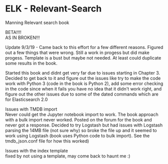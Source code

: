 # ELK - Relevant-Search
Manning Relevant search book

BETA!!!!  
AS IN BROKEN!!!  

Update 9/3/19 - Came back to this effort for a few different reasons. Figured out a few things that were wrong. Still a work in progess but did make progess. Template is a bust but maybe not needed. At least could duplicate some results in the book.



Started this book and didnt get very far due to issues starting in Chapter 3. Decided to get back to it and figure out the issues like try to make the code work with Python 3 (code in the book is Python 2), add some error checking in the code since when it fails you have no idea that it didn't work right, and figure out the other issues due to some of the dated commands which are for Elasticsearch 2.0

Issues with TMDB import  
Never could get the Jupyter notebook import to work. The book approach with a bulk import never worked. Posted on the forum for the book and never got a response. Decided to try Logstash but had issues with Logstash parsing the 14MB file (not sure why) so broke the file up and it seemed to work using Logstash (book uses Python code to bulk import). See the tmdb_json.conf file for how this worked)


Issues with the index template  
fixed by not using a template, may come back to haunt me :)
